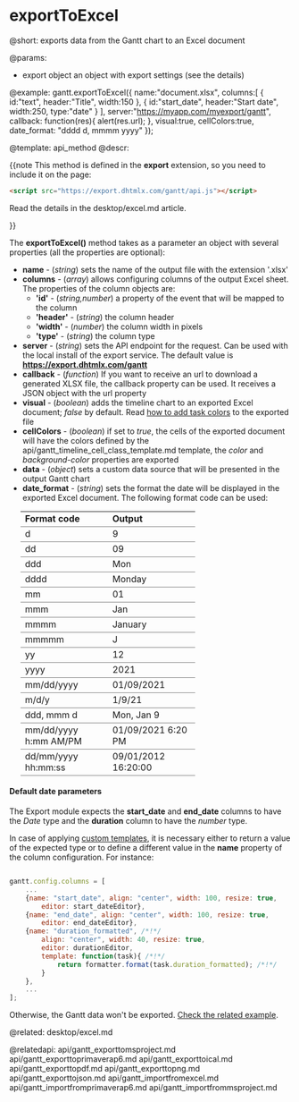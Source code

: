 exportToExcel
=============


@short:
	exports data from the Gantt chart to an Excel document

@params:

- export		object		an object with export settings (see the details)


@example:
gantt.exportToExcel({
    name:"document.xlsx", 
    columns:[
        { id:"text",  header:"Title", width:150 },
        { id:"start_date",  header:"Start date", width:250, type:"date" }
    ],
    server:"https://myapp.com/myexport/gantt",
    callback: function(res){
        alert(res.url);
    },
    visual:true,
    cellColors:true,
    date_format: "dddd d, mmmm yyyy"
});


@template:	api_method
@descr:

{{note This method is defined in the **export** extension, so you need to include it on the page:
~~~html
<script src="https://export.dhtmlx.com/gantt/api.js"></script>  
~~~
Read the details in the desktop/excel.md article.

}}



The **exportToExcel()** method takes as a parameter an object with several properties (all the properties are optional):

- **name** - (*string*) sets the name of the output file with the extension '.xlsx' 
- **columns** - (*array*) allows configuring columns of the output Excel sheet. The properties of the column objects are:
	- **'id'** - (*string,number*) a property of the event that will be mapped to the column
    - **'header'** - (*string*) the column header
    - **'width'** - (*number*) the column width in pixels
    - **'type'** - (*string*) the column type</li>
- **server** - (*string*) sets the API endpoint for the request. Can be used with the local install of the export service. The default value is **https://export.dhtmlx.com/gantt**
- **callback** - (*function*) If you want to receive an url to download a generated XLSX file, the callback property can be used. It receives a JSON object with the url property
- **visual** - (*boolean*) adds the timeline chart to an exported Excel document; *false* by default. Read [how to add task colors](desktop/excel.md#:~:text=Adding%20colors%20of%20tasks%20to%20export) to the exported file
- **cellColors** - (*boolean*) if set to *true*, the cells of the exported document will have the colors defined by the api/gantt_timeline_cell_class_template.md template, the *color* and *background-color* 
properties are exported
- **data** - (*object*) sets a custom data source that will be presented in the output Gantt chart
- **date_format** - (*string*) sets the format the date will be displayed in the exported Excel document. The following format code can be used:

<style>
	table.my_table {
		width: 70%;
        padding: 0 20px;
      
	}
	table.my_table tr td {
		text-align: left;
		vertical-align: middle;
		width: 35%;
        border-bottom: 1px solid grey;
	}
    table.my_table td.version_info {
		text-align: left;
        font-weight: bold;
	}
</style>
<table class="my_table">
<tr><td class="version_info">Format code</td><td class="version_info">Output</td></tr>

<tr><td>d</td><td>9</td></tr>
<tr><td>dd</td><td>09</td></tr>
<tr><td>ddd</td><td>Mon</td></tr>
<tr><td>dddd</td><td>Monday</td></tr>
<tr><td>mm</td><td>01</td></tr>
<tr><td>mmm</td><td>Jan</td></tr>
<tr><td>mmmm</td><td>January</td></tr>
<tr><td>mmmmm</td><td>J</td></tr>
<tr><td>yy</td><td>12</td></tr>
<tr><td>yyyy</td><td>2021</td></tr>
<tr><td>mm/dd/yyyy</td><td>01/09/2021</td></tr>
<tr><td>m/d/y</td><td>1/9/21</td></tr>
<tr><td>ddd, mmm d</td><td>Mon, Jan 9</td></tr>
<tr><td>mm/dd/yyyy h:mm AM/PM</td><td>01/09/2021 6:20 PM</td></tr>
<tr><td>dd/mm/yyyy hh:mm:ss</td><td>09/01/2012 16:20:00</td></tr>
</table>

#### Default date parameters

The Export module expects the **start_date** and **end_date** columns to have the *Date* type and the **duration** column to have the *number* type. 

In case of applying [custom templates](desktop/specifying_columns.md#datamappingandtemplates), it is necessary either to return a value of the expected type or to define a different value in the **name** property of the column configuration. For instance:

~~~js

gantt.config.columns = [
    ...
    {name: "start_date", align: "center", width: 100, resize: true, 
        editor: start_dateEditor},
    {name: "end_date", align: "center", width: 100, resize: true, 
        editor: end_dateEditor},
    {name: "duration_formatted", /*!*/
        align: "center", width: 40, resize: true, 
        editor: durationEditor, 
        template: function(task){ /*!*/
			return formatter.format(task.duration_formatted); /*!*/
        }
    },
    ...
];
~~~

Otherwise, the Gantt data won't be exported. [Check the related example](https://snippet.dhtmlx.com/5/e325f5ff0).

@related:
desktop/excel.md

@relatedapi:
api/gantt_exporttomsproject.md
api/gantt_exporttoprimaverap6.md
api/gantt_exporttoical.md
api/gantt_exporttopdf.md
api/gantt_exporttopng.md
api/gantt_exporttojson.md
api/gantt_importfromexcel.md
api/gantt_importfromprimaverap6.md
api/gantt_importfrommsproject.md

